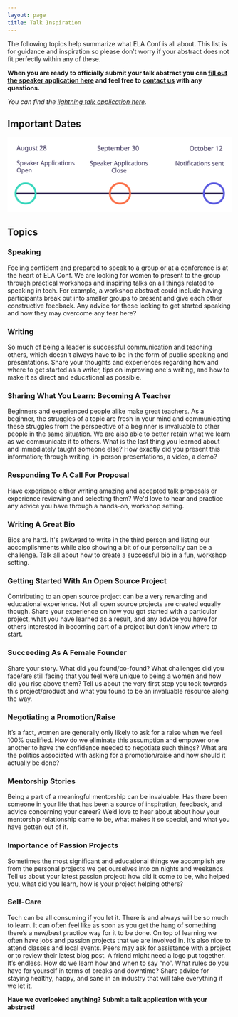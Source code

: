 ```yaml
---
layout: page
title: Talk Inspiration
---
```


The following topics help summarize what ELA Conf is all about. This list is for guidance and inspiration so please don’t worry if your abstract does not fit perfectly within any of these.

**When you are ready to officially submit your talk abstract you can [fill out the speaker application here](http://goo.gl/forms/8iz7wdRLaa) and feel free to [contact us](mailto:hello@elaconf.com) with any questions.**

*You can find the [lightning talk application here](http://goo.gl/forms/lRSWCTrXe8).*

## Important Dates

![A timeline of speaker application important dates; open August 28, end September 30, notifications October 12](timeline.svg)

## Topics

### Speaking
<p>Feeling confident and prepared to speak to a group or at a conference is at the heart of ELA Conf. We are looking for women to present to the group through practical workshops and inspiring talks on all things related to speaking in tech. For example, a workshop abstract could include having participants break out into smaller groups to present and give each other constructive feedback. Any advice for those looking to get started speaking and how they may overcome any fear here?</p>

### Writing
<p>So much of being a leader is successful communication and teaching others, which doesn't always have to be in the form of public speaking and presentations. Share your thoughts and experiences regarding how and where to get started as a writer, tips on improving one's writing, and how to make it as direct and educational as possible.</p>

### Sharing What You Learn: Becoming A Teacher
<p>Beginners and experienced people alike make great teachers. As a beginner, the struggles of a topic are fresh in your mind and communicating these struggles from the perspective of a beginner is invaluable to other people in the same situation. We are also able to better retain what we learn as we communicate it to others. What is the last thing you learned about and immediately taught someone else? How exactly did you present this information; through writing, in-person presentations, a video, a demo?</p>

### Responding To A Call For Proposal 
<p>Have experience either writing amazing and accepted talk proposals or experience reviewing and selecting them? We'd love to hear and practice any advice you have through a hands-on, workshop setting.</p>

### Writing A Great Bio
<p>Bios are hard. It's awkward to write in the third person and listing our accomplishments while also showing a bit of our personality can be a challenge. Talk all about how to create a successful bio in a fun, workshop setting.</p>

### Getting Started With An Open Source Project
<p>Contributing to an open source project can be a very rewarding and educational experience. Not all open source projects are created equally though. Share your experience on how you got started with a particular project, what you have learned as a result, and any advice you have for others interested in becoming part of a project but don’t know where to start.</p>

### Succeeding As A Female Founder
<p>Share your story. What did you found/co-found? What challenges did you face/are still facing that you feel were unique to being a women and how did you rise above them? Tell us about the very first step you took towards this project/product and what you found to be an invaluable resource along the way.</p>

### Negotiating a Promotion/Raise
<p>It’s a fact, women are generally only likely to ask for a raise when we feel 100% qualified. How do we eliminate this assumption and empower one another to have the confidence needed to negotiate such things? What are the politics associated with asking for a promotion/raise and how should it actually be done?</p>

<!--### The Self-Taught Journey
<p>There are so many women with very unique stories related to how they got started in tech and how they obtained the foundational knowledge necessary to get a job. Did you go through a complete career change? Use online resources or books to teach yourself? The journey to a self-taught career can be a great source of inspiration as more and more women break into the industry this way.</p>-->

### Mentorship Stories
<p>Being a part of a meaningful mentorship can be invaluable. Has there been someone in your life that has been a source of inspiration, feedback, and advice concerning your career? We’d love to hear about about how your mentorship relationship came to be, what makes it so special, and what you have gotten out of it.</p>

### Importance of Passion Projects
<p>Sometimes the most significant and educational things we accomplish are from the personal projects we get ourselves into on nights and weekends. Tell us about your latest passion project: how did it come to be, who helped you, what did you learn, how is your project helping others?</p>

<!--### Combating Imposter Syndrome
<p>Imposter syndrome is very real and can be completely debilitating. Beginners and experienced women alike can often feel like they will be “found out” and have no place speaking at conferences or writing articles, for example. How do we overcome this to make room for more women to be in positions of leadership in tech? What are some tips and tricks regarding keeping this at bay and forging ahead to do things that are often intimidating and potentially uncomfortable? Overcoming self-doubt can often be the most significant change on the path to leadership.</p>-->

### Self-Care
Tech can be all consuming if you let it. There is and always will be so much to learn. It can often feel like as soon as you get the hang of something there’s a new/best practice way for it to be done. On top of learning we often have jobs and passion projects that we are involved in. It’s also nice to attend classes and local events. Peers may ask for assistance with a project or to review their latest blog post. A friend might need a logo put together. It’s endless. How do we learn how and when to say “no”. What rules do you have for yourself in terms of breaks and downtime? Share advice for staying healthy, happy, and sane in an industry that will take everything if we let it.

**Have we overlooked anything? Submit a talk application with your abstract!**
